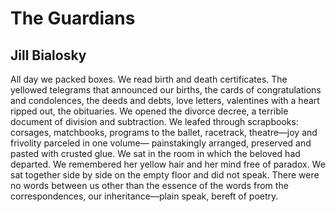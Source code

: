 # The Guardians
## Jill Bialosky
All day we packed boxes.
We read birth and death certificates.
The yellowed telegrams that announced
our births, the cards of congratulations
and condolences, the deeds and debts,
love letters, valentines with a heart
ripped out, the obituaries.
We opened the divorce decree,
a terrible document of division and subtraction.
We leafed through scrapbooks:
corsages, matchbooks, programs to the ballet,
racetrack, theatre—joy and frivolity
parceled in one volume—
painstakingly arranged, preserved
and pasted with crusted glue.
We sat in the room in which the beloved
had departed. We remembered her yellow hair
and her mind free of paradox.
We sat together side by side
on the empty floor and did not speak.
There were no words
between us other than the essence
of the words from the correspondences,
our inheritance—plain speak,
bereft of poetry.
